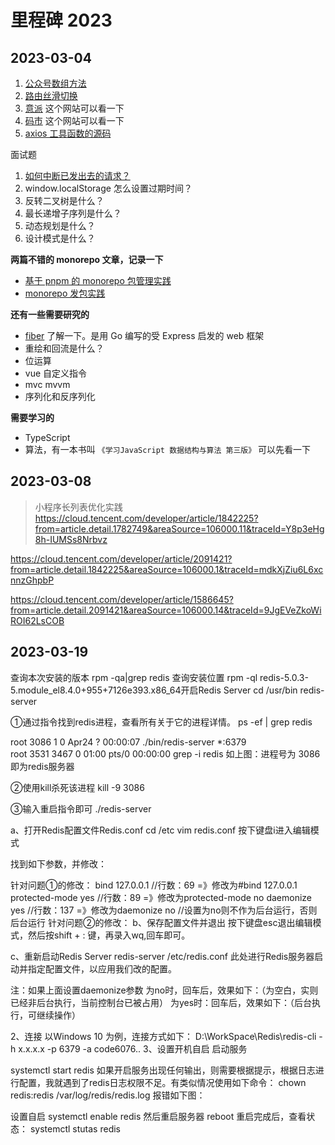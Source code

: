 # 里程碑 2023

## 2023-03-04

1. [公众号数组方法](https://mp.weixin.qq.com/s/sYeL4qUSxqGE9VJMVz7uPw)
2. [路由丝滑切换](https://github.com/zeroojs/zeroojs-todolist)
3. [意派](https://www.epub360.com) 这个网站可以看一下
4. [码市](https://codemart.com) 这个网站可以看一下
5. [axios 工具函数的源码](https://github.com/axios/axios/blob/master/lib/utils.js)

面试题
1. [如何中断已发出去的请求？](https://mp.weixin.qq.com/s/HO_CYsH5DGKLcJWVEhEfxA)
2. window.localStorage 怎么设置过期时间？
3. 反转二叉树是什么？
4. 最长递增子序列是什么？
5. 动态规划是什么？
6. 设计模式是什么？

**两篇不错的 monorepo 文章，记录一下**

- [基于 pnpm 的 monorepo 包管理实践](https://forum.juejin.cn/youthcamp/post/7053268185532858376?from=4)
- [monorepo 发包实践](https://forum.juejin.cn/youthcamp/post/7057431469622296583?from=4)

**还有一些需要研究的**

- [fiber](https://github.com/gofiber/fiber) 了解一下。是用 Go 编写的受 Express 启发的 web 框架
- 重绘和回流是什么？
- 位运算
- vue 自定义指令
- mvc mvvm
- 序列化和反序列化

**需要学习的**

- TypeScript
- 算法，有一本书叫 `《学习JavaScript 数据结构与算法 第三版》` 可以先看一下

## 2023-03-08

>小程序长列表优化实践
https://cloud.tencent.com/developer/article/1842225?from=article.detail.1782749&areaSource=106000.11&traceId=Y8p3eHg8h-IUMSs8Nrbvz


https://cloud.tencent.com/developer/article/2091421?from=article.detail.1842225&areaSource=106000.1&traceId=mdkXjZiu6L6xcnnzGhpbP

https://cloud.tencent.com/developer/article/1586645?from=article.detail.2091421&areaSource=106000.14&traceId=9JgEVeZkoWiROI62LsCOB

## 2023-03-19

查询本次安装的版本
rpm -qa|grep redis
查询安装位置
rpm -ql redis-5.0.3-5.module_el8.4.0+955+7126e393.x86_64开启Redis Server
cd /usr/bin
redis-server

①通过指令找到redis进程，查看所有关于它的进程详情。
ps -ef | grep redis

root      3086     1  0 Apr24 ?        00:00:07 ./bin/redis-server *:6379        
root      3531  3467  0 01:00 pts/0    00:00:00 grep -i redis 
如上图：进程号为 3086 即为redis服务器

②使用kill杀死该进程
kill -9 3086 

③输入重启指令即可
./redis-server

a、打开Redis配置文件Redis.conf
cd /etc
vim redis.conf
按下键盘i进入编辑模式

找到如下参数，并修改：

针对问题①的修改：
bind 127.0.0.1  	 //行数：69   =》修改为#bind 127.0.0.1 
protected-mode yes      //行数：89  =》修改为protected-mode no
daemonize yes 	        //行数：137  =》修改为daemonize no //设置为no则不作为后台运行，否则后台运行
针对问题②的修改：
b、保存配置文件并退出
按下键盘esc退出编辑模式，然后按shift + : 键，再录入wq,回车即可。

c、重新启动Redis Server
redis-server /etc/redis.conf
此处进行Redis服务器启动并指定配置文件，以应用我们改的配置。

注：如果上面设置daemonize参数
为no时，回车后，效果如下：（为空白，实则已经非后台执行，当前控制台已被占用）
为yes时：回车后，效果如下：（后台执行，可继续操作）

2、连接
以Windows 10 为例，连接方式如下：
D:\WorkSpace\Redis\redis-cli -h x.x.x.x -p 6379 -a code6076..
3、设置开机自启
启动服务

systemctl start redis
如果开启服务出现任何输出，则需要根据提示，根据日志进行配置，我就遇到了redis日志权限不足。有类似情况使用如下命令： chown redis:redis /var/log/redis/redis.log
报错如下图：

设置自启
systemctl enable redis
然后重启服务器
reboot
重启完成后，查看状态：
systemctl stutas redis
